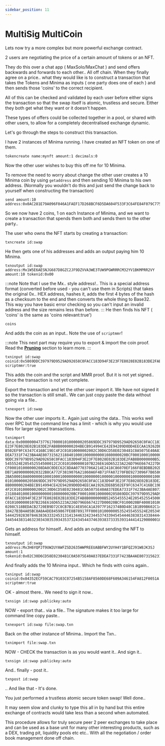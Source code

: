 ```yaml
---
sidebar_position: 11
---
```

  
# MultiSig MultiCoin

Lets now try a more complex but more powerful exchange contract.

2 users are negotiating the price of a certain amount of tokens or an NFT. 

They do this over a chat app ( MaxSolo/MaxChat ) and send offers backwards and forwards to each other.. All off chain. When they finally agree on a price.. what they would like is to construct a transaction that takes the Tokens and Minima as inputs ( one party does one of each ) and then sends those 'coins' to the correct recipient.

All of this can be checked and validated by each user before either signs the transaction so that the swap itself is atomic, trustless and secure. Either they both get what they want or it doesn't happen. 

These types of offers could be collected together in a pool, or shared with other users, to allow for a completely decentralised exchange dynamic.

Let's go through the steps to construct this transaction.

I have 2 instances of Minima running. I have created an NFT token on one of them.

~~~~
tokencreate name:mynft amount:1 decimals:0
~~~~

Now the other user wishes to buy this off me for 10 Minima.

To remove the need to worry about change the other user creates a 10 Minima coin by using `getaddress` and then sending 10 Minima to his own address. (Normally you wouldn't do this and just send the change back to yourself when constructing the transaction)

~~~~
send amount:10 address:0x0AC281E79A096F046A1FAEF17D268BCF6D5DA604F533F3C64FE84F079C775FCE
~~~~

So we now have 2 coins, 1 on each Instance of Minima, and we want to create a transaction that spends them both and sends them to the other party..

The user who owns the NFT starts by creating a transaction:

~~~~
txncreate id:swap
~~~~

He then gets one of his addresses and adds an output paying him 10 Minima.

~~~~
txnoutput id:swap address:Mx1W5E6AESNJG687D8GZC2JF9DZVVA3WE3TUW9PGWRRRCM32YV1BKMPRR2VY amount:10 tokenid:0x00
~~~~
:::note
Note that I use the Mx.. style address!.. This is a special address format (converted before used - you can't use them in Scripts) that takes the original 0x.. HEX address, hashes it, adds the first 4 bytes of the hash as a checksum to the end and then converts the whole thing to Base32. This way you have basic error checking so you can't input an invalid address and the size remains less than before.
:::
He then finds his NFT ( 'coins' is the same as 'coins relevant:true')

~~~~
coins
~~~~

And adds the coin as an input.. Note the use of `scriptmmr`!

:::note
This next part may require you to export & import the coin proof. Read the [**Pruning**](/docs/buildonminima/txntutorial/pruning)
section to learn more.
:::

~~~~
txninput id:swap coinid:0x5869DDC397979D9529AD92658C0FACC183D94F3E23F7E8028E02B183DE2FAB8B scriptmmr:true
~~~~

This adds the coin and the script and MMR proof. But it is not yet signed.. Since the transaction is not yet complete.

Export the transaction and let the other user import it. We have not signed it so the transaction is still small.. We can just copy paste the data without going via a file..

~~~~
txnexport id:swap
~~~~

Now the other user imports it.. Again just using the data.. This works well over RPC but the command line has a limit - which is why you would use files for larger signed transactions.

~~~~
txnimport data:0x0000000473776170000101000000205869DDC397979D9529AD92658C0FACC183D94F3 E23F7E8028E02B183DE2FAB8B000000204BECB914994CE42E94209D0DD4EECAA19262DE6 B502EF9FC6347C416BC19EC4F2C01010000002002C30D6CD58E0230481C0A5075E40A837E DEA7331F7423BA4AE80731562318840100010000000001080000020BCF0001000100000020586 9DDC397979D9529AD92658C0FACC183D94F3E23F7E8028E02B183DE2FAB8B0000000B5245 5455524E205452554500012C2C0101000000107B226E616D65223A226D796E6674227D00020B CF000101000000208DA0C0DEC62C8DAA07703706A214E2418C86070EF166F8EBDBB202D4D DB71A8900000020322B8CA772F3819076A21860A6F4B71FFA87270FBE9273096F7B65862AFC 2BA500010A00000001000100010000000001000000010000010000000100000000010000010000 0101000000205869DDC397979D9529AD92658C0FACC183D94F3E23F7E8028E02B183DE2FAB 8B000000204BECB914994CE42E94209D0DD4EECAA19262DE6B502EF9FC6347C416BC19EC 4F2C01010000002002C30D6CD58E0230481C0A5075E40A837EDEA7331F7423BA4AE8073156 2318840100010000000001080000020BCF00010001000000205869DDC397979D9529AD92658C 0FACC183D94F3E23F7E8028E02B183DE2FAB8B0000000B52455455524E205452554500012C2 C0101000000107B226E616D65223A226D796E6674227D00020BCF0100020BF40001010000000 0208C518BEDACB2720EB9D72C0CB7B1C4E856CA1A3977F162374B0D48C1B1B99B602C141 18427B3B4A05BC8A8A4DE8459867FE8B78917FF0001010000005352455455524E205349474E4 5444259283078463836333245313141344632423445374339454544463838314338444434394538 344544383146323034303539343537324345443746393837333539314441412900000100
~~~~

Gets an address for himself.. And adds an output sending the NFT to himself.

~~~~
txnoutput id:swap address:Mx3H6YQPJT9UW2UYAWFZSD2635WWPREEUABBFWY2UYH4Y1BFQZJ91W8JK3SJ amount:1 tokenid:0x02C30D6CD58E0230481C0A5075E40A837EDEA7331F7423BA4AE8073156231884
~~~~

And finally adds the 10 Minima input.. Which he finds with coins again..

~~~~
txninput id:swap coinid:0x84352ECF59CAC79103C07254B5158AF8560DE68F609A346154FA812F0051A scriptmmr:true
~~~~

OK - almost there.. We need to sign it now..

~~~~
txnsign id:swap publickey:auto
~~~~

NOW - export that.. via a file.. The signature makes it too large for command line copy paste..

~~~~
txnexport id:swap file:swap.txn
~~~~

Back on the other instance of Minima.. Import the Txn..

~~~~
txnimport file:swap.txn
~~~~

NOW - CHECK the transaction is as you would want it.. And sign it..

~~~~
txnsign id:swap publickey:auto
~~~~

And.. finally - post it..

~~~~
txnpost id:swap
~~~~

.. And like that - It's done.

You just performed a trustless atomic secure token swap! Well done..

It may seem slow and clunky to type this all in by hand but this entire exchange of contracts would take less than a second when automated.

This procedure allows for truly secure peer 2 peer exchanges to take place and can be used as a base unit for many other interesting products, such as a DEX, trading pit, liquidity pools etc etc.. With all the negotiation / order book management done off chain.
